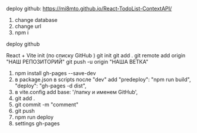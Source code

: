 deploy github: https://mi8mto.github.io/React-TodoList-ContextAPI/

1. change database
2. change url
3. npm i

deploy github

React + Vite
init (по списку GitHub ) git init git add . git remote add origin "НАШ РЕПОЗИТОРИЙ" git push -u origin "НАША ВЕТКА"

1. npm install gh-pages --save-dev
2. в package.json в scripts после "dev" add "predeploy": "npm run build", "deploy": "gh-pages -d dist",
3. в vite.config add base: '/папку и именем GitHub',
4. git add .
5. git commit -m "comment"
6. git push
7. npm run deploy
8. settings gh-pages
